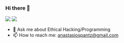 ### Hi there 👋


<!--
**apantzar/apantzar** is a ✨ _special_ ✨ repository because its `README.md` (this file) appears on your GitHub profile.

Here are some ideas to get you started:

- 🔭 I’m currently working on ...
- 🌱 I’m currently learning Flutter
- 👯 I’m looking to collaborate on ...
- 🤔 I’m looking for help with ...
- 💬 Ask me about ...
- 📫 How to reach me: ...
- 😄 Pronouns: ...
- ⚡ Fun fact: ...
-->




<img src="http://github-profile-summary-cards.vercel.app/api/cards/repos-per-language?username=apantzar&theme=dracula">

<img src="http://github-profile-summary-cards.vercel.app/api/cards/profile-details?username=apantzar&theme=dracula">

- 💬 Ask me about Ethical Hacking/Programming
- 📫 How to reach me: anastasiospantz@gmail.com
